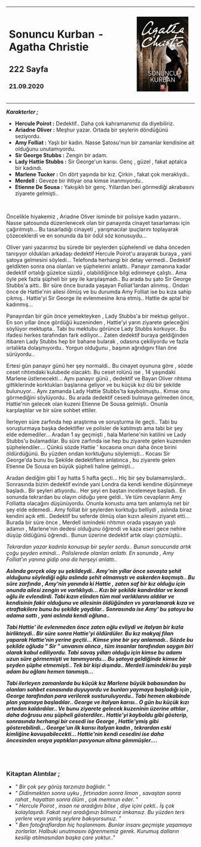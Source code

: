 


<table><tr>
<td align="left"> 
  
# Sonuncu Kurban - Agatha Christie
## 222 Sayfa
### 21.09.2020

  
</td>
<td> 
  <p align="center" style="padding: 10px">
    <img alt="Sonuncu-Kurban" src="../images/17_sonuncu_kurban.jpg" width="250">
    <br>
    
  </p> 
</td>

</tr></table>

***Karakterler ;***
- **Hercule Poirot :** Dedektif.. Daha çok kahramanımız da diyebiliriz.
- **Ariadne Oliver :** Meşhur yazar. Ortada bir şeylerin döndüğünü seziyordu.
- **Amy Folliat :** Yaşlı bir kadın. Nasse Şatosu'nun bir zamanlar kendisine ait olduğunu unutamıyordu.
- **Sir George Stubbs :** Zengin bir adam.
- **Lady Hattie Stubbs :** Sir George'un karısı. Genç , güzel , fakat aptalca bir kadındı.
- **Marlene Tucker :** On dört yaşında bir kız. Çirkin , fakat çok meraklıydı..
- **Merdell :** Geveze bir ihtiyar ona kimse inanmıyordu..
- **Etienne De Sousa :** Yakışıklı bir genç. Yıllardan beri görmediği akrabasını ziyarete gelmişti..

<br>

Öncelikle hiyakemiz , Ariadne Oliver isminde bir polisiye kadın  yazarın.. Nasse şatosunda düzenlenecek olan bir panayırda cinayet tasarlaması için çağırılmıştı... Bu tasarladığı cinayeti , yarışmacılar ipuçlarını toplayarak çözeceklerdi ve en sonunda da bir ödül söz konusuydu... <br>

Oliver yani yazarımız bu sürede bir şeylerden şüphelendi ve daha önceden tanışıyor oldukları arkadaşı dedektif  Hercule Poirot'u arayarak buraya , yani şatoya gelmesini söyledi... Telefonda herhangi bir detay vermedi.. Dedektif geldikten sonra ona olanları ve şüphelerini anlattı.. Panayır zamanına kadar dedektif ortalığı güzelce süzdü , olabildiğince bilgi edinmeye çalıştı.. Ama öyle pek fazla şüpheli bir şey ile karşılaşmadı.. Bu arada bu şato Sir George Stubbs'a aitti..  Bir süre önce burada yaşayan Folliat'lardan alınmış.. Ondan önce de Hattie'nin ailesi ölmüş ve bu durumda Amy Folliat ise 
 bu kıza sahip çıkmış.. Hattie'yi Sir George ile evlenmesine ikna etmiş.. Hattie de aptal bir kadınmış...

Panayırdan bir gün önce yemekteyken , Lady Stubbs'a bir mektup geliyor.. En son yıllar önce gördüğü kuzeninden , Hattie'yi yarın ziyarete geleceğini söylüyor mektupta.. Tabi bu mektubu görünce Lady Stubbs korkuyor.. Bu ifadesi herkes tarafından fark ediliyor... Zaten dedektif buraya geldiğinden itibaren Lady Stubbs hep bir bahane bularak , odasına çekiliyordu ve fazla ortalıkta dolaşmıyordu.. Yorgun olduğunu , başının ağrıdıgını filan öne sürüyordu..

Ertesi gün panayır günü her şey normaldi.. Bu cinayet oyununa göre , sözde ceset rıhtımdaki kulubede olacaktı. Bu ceset rolünü ise , 14 yaşındaki Marlene üstlenecekti... Aynı panayır günü , dedektif ve Bayan Oliver rıhtıma gittiklerinde korktukları başlarına geliyor ve bu küçük kız ölü bir  şekilde bulunuyor... Aynı zamanda Lady Hattie Stubbs'ta kaybolmuştu.. Kimse onu görmediğini söylüyordu..  Bu arada dedektif cesedi bulmaya gelmeden önce, Hattie'nin gelecek olan kuzeni Etienne De Sousa gelmişti.. Onunla karşılaştılar ve bir süre sohbet ettiler.

İlerleyen süre zarfında hep araştırma ve soruşturma ile geçti.. Tabi bu soruşturmaya başka dedektifler ve polisler de katılmıştı ama tabi bir şey elde edemediler... Aradan 1 ay geçmişti , hala Marlene'nin katilini ve Lady Stubbs'u bulamadılar. Bu süre zarfında ise hep bu ziyarete gelen kuzenden şüphelendiler.... Çünkü sözde Hattie ' kocasına onun daha önce birini öldürdüğünü. Bu yüzden ondan korktuğunu söylemişti... Kocası Sir George'da bunu bu Şekilde dedektiflere anlatınca , bu ziyarete gelen Etienne De Sousa en büyük şüpheli haline gelmişti... 

Aradan dediğim gibi 1 ay hatta 5 hafta geçti... Hiç bir şey bulamamışlardı.. Sonrasında bizim dedektif evinde yani Londra da kendi kendine düşünmeye başladı.. Bir şeyleri atlıyordu.. Her şeyi en baştan incelemeye başladı.. En sonunda tekrardan bu olayın olduğu yere geldi.. Ve tüm cevapların Amy Folliatta olacağını düşünüyordu. Onunla konustu ama tam anlamıyla net bir şey elde edemedi.. Amy folliat bir şeylerden korktuğu belliydi , aslında biraz kendini açık etti..  Dedektif bu seferde ölmüş olan kızın ailesini ziyaret etti... Burada bir süre önce , Merdell ismindeki rıhtımın orada yaşayan yaşlı adamın , Marlene'nin dedesi olduğunu öğrendi ve kaza eseri gece nehire düşüp öldüğünü öğrendi.. Bunun üzerine dedektif artık olayı çözmüştü..

*Tekrardan yazar kadınla konusup bir şeyler sordu.. Bunun sonucunda artık çoğu şeyden emindi... Polislerede olanları anlattı. En sonunda , Amy Folliat'ın yanına gidip ona da herşeyi anlattı..*

***Aslında gerçek olay şu şekildeydi.. Amy'nin yıllar önce savaşta şehit olduğunu söylediği oğlu aslında şehit olmamıştı ve askerden kaçmıştı.. Bu süre zarfında , Amy'nin yanında ki Hattie , zaten saf bir kız olduğu için onunda ailesi zengin ve varlıklıydı... Kızı bir şekilde kandırdılar ve kendi oğlu ile evlendirdi. Tabi kızın elinden tüm mal varlıklarını aldılar  ve kendisinin fakir olduğunu ve ailesinin öldüğünden vs yararlanarak kıza ve etraftakilere bunu bu şekilde yaydılar.. Sonrasında ise Amy' bu şatoyu bu adama sattı , yani aslında kendi oğluna..***

***Tabi Hattie' ile evlenmeden önce zaten oğlu evliydi ve italyan bir kızla birlikteydi.. Bir süre sonra Hattie'yi öldürdüler. Bu kız makyaj filan yaparak Hattie'nin yerine geçtii... Kimse yine bir şey anlamadı..
Sözde bu şekilde oğluda " Sir " unvanını alınca , tüm insanlar tarafından saygın biri olarak kabul ediliyordu. Tabi savaş  yılları olduğu için kimse bu adamı uzun süre görmemişti ve  tanımıyordu... Bu şatoya geldiğinde kimse  bir şeyden şüphe  etmemişti.. Tek bir kişi dışında.. Merdell ismindeki bu yaşlı adam bu oğlanı hemen tanımıştı...***

***Tabi ilerleyen zamanlarda bu küçük kız Marlene büyük babasından bu olanları sohbet esnasında duyuyordu ve bunları yaymaya başladığı için , George tarafından para verilerek susturuluyordu.. Tabi hemen akabinde plan yapmaya başladılar.. George ve italyan karısı.. O gün bu küçük kızı ortadan kaldırdılar.. Ve bunu ziyarete gelecek kuzeninin üzerine attılar , daha doğrusu onu şüpheli gösterdiler..  Hattie'yi kayboldu gibi gösterip, sonrasında herhangi bir cesedi ise George , Hattie'ymiş gibi gösterebilirdi... George'un ilk karısı italyan kadın , tekrardan eski kimliğine kavuşabilecekti... Hattie'nin kendi cesedini ise daha öncesinden oraya yaptıkları pavyonun altına gömmüşler....***

<br> <br>

### Kitaptan Alıntılar ;

- *" Bir çok şey görüş tarzınıza bağlıdır.* "
-  *" Didinmekten sonra uyku , fırtınadan sonra liman , savaştan sonra rahat , hayattan sonra ölüm , çok memnun eder. "*
-  *" Hercule Poirot , insan ne aradığını bilse , diye içini çekti.. İş çok kolaylaşırdı. Fakat neyi aradığınızı bilmeniz imkansız. Bu yüzden ters yerlere veya yanlış şeylere bakıyorsunuz. "*
-  *" Ben fotoğraflardan hiç hoşlanmam. Bunlar insanı geçmişte yaşamaya zorlarlar. Halbuki unutmasını öğrenmemiz gerek. Kurumuş dalların kesilip atılmasından başka çare yoktur.."*

